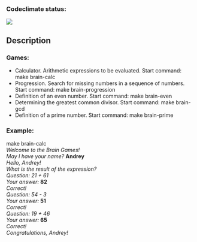 ### Codeclimate status:
<a href="https://codeclimate.com/github/MisterFlicker/python-project-49/maintainability"><img src="https://api.codeclimate.com/v1/badges/50b7cdc90c8959ebe9ee/maintainability" /></a>

## Description

### Games:

- Calculator. Arithmetic expressions to be evaluated. Start command: make brain-calc
- Progression. Search for missing numbers in a sequence of numbers. Start command: make brain-progression
- Definition of an even number. Start command: make brain-even
- Determining the greatest common divisor. Start command: make brain-gcd
- Definition of a prime number. Start command: make brain-prime

### Example:


make brain-calc  
*Welcome to the Brain Games!*  
*May I have your name?* **Andrey**  
*Hello, Andrey!*  
*What is the result of the expression?*  
*Question: 21 + 61*  
*Your answer:* **82**  
*Correct!*  
*Question: 54 - 3*  
*Your answer:* **51**  
*Correct!*  
*Question: 19 + 46*  
*Your answer:* **65**  
*Correct!*  
*Congratulations, Andrey!*  

